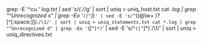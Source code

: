 grep -E '^cu.*' log.txt | sed 's/(.*//g' | sort | uniq > uniq_host.txt
cat *.log | grep "^Unrecognized s" | grep -Eo '`([^`]*)`' | sed -E 's/^`((@\w+ )?[^[:space:]]*).*`/\1/' | sort | uniq > uniq_statements.txt
cat *.log | grep "^Unrecognized d" | grep -Eo '`([^`]*)`' | sed -E 's/^`([^`]*)`/\1/' | sort | uniq > uniq_directives.txt